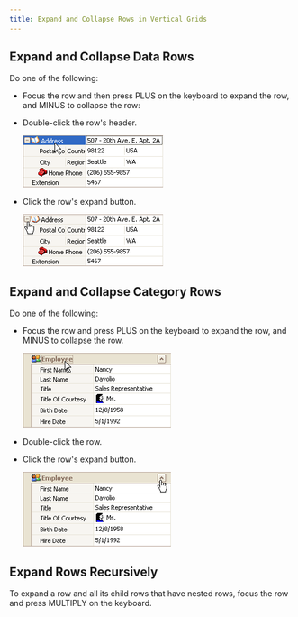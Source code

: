```yaml
---
title: Expand and Collapse Rows in Vertical Grids
---
```

## Expand and Collapse Data Rows
Do one of the following:
* Focus the row and then press PLUS on the keyboard to expand the row, and MINUS to collapse the row:
* Double-click the row's header.
	
	![EU_XtraVerticalGrid_Row_Header](../../../images/Img7665.png)
* Click the row's expand button.
	
	![EU_XtraVerticalGrid_RowExpandButton](../../../images/Img7664.png)

## Expand and Collapse Category Rows
Do one of the following:
* Focus the row and press PLUS on the keyboard to expand the row, and MINUS to collapse the row.
	
	![EU_XtraVerticalGrid_CategoryRow](../../../images/Img7662.png)
* Double-click the row.
* Click the row's expand button.
	
	![EU_XtraVerticalGrid_CategoryRowExpandButton](../../../images/Img7663.png)

## Expand Rows Recursively
To expand a row and all its child rows that have nested rows, focus the row and press MULTIPLY on the keyboard.